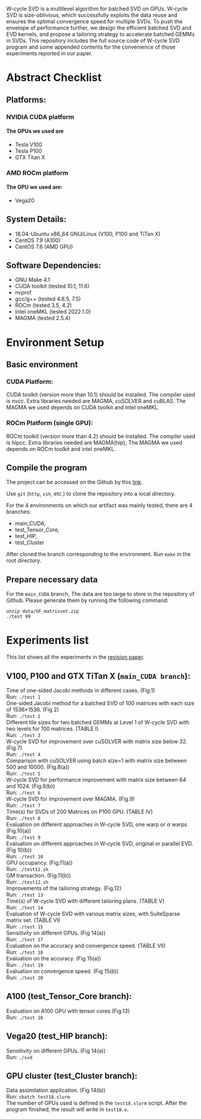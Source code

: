 W-cycle SVD is a multilevel algorithm for batched SVD on GPUs. W-cycle SVD is size-oblivious, which successfully exploits the data reuse and ensures the optimal convergence speed for multiple SVDs. To push the envelope of performance further, we design the efficient batched SVD and EVD kernels, and propose a tailoring strategy to accelerate batched GEMMs in SVDs. This repository includes the full source code of W-cycle SVD program and some appended contents for the convenience of those experiments reported in our paper.

# Abstract Checklist
## Platforms:
### NVIDIA CUDA platform
#### The GPUs we used are
- Tesla V100 
- Tesla P100 
- GTX Titan X
        
### AMD ROCm platform 
#### The GPU we used are: 
- Vega20 

## System Details:
- 18.04-Ubuntu x86\_64 GNU/Linux (V100, P100 and TiTan X)
- CentOS 7.9 (A100)
- CentOS 7.6 (AMD GPU)

## Software Dependencies:
- GNU Make 4.1 
- CUDA toolkit (tested 10.1, 11.6) 
- nvprof 
- gcc/g++ (tested 4.8.5, 7.5) 
- ROCm (tested 3.5, 4.2) 
- Intel oneMKL (tested 2022.1.0) 
- MAGMA (tested 2.5.4)


# Environment Setup
## Basic environment
### CUDA Platform:
CUDA toolkit (version more than 10.1) should be installed. The compiler used is nvcc. Extra libraries needed are MAGMA, cuSOLVER and cuBLAS. The MAGMA we used depends on CUDA toolkit and intel oneMKL.

### ROCm Platform (single GPU):
ROCm toolkit (version more than 4.2) should be installed. The compiler used is hipcc. Extra libraries needed are MAGMA(hip), The MAGMA we used depends on ROCm toolkit and intel oneMKL.

## Compile the program
The project can be accessed on the Github by this [link](https://github.com/MOLOjl/WCycleSVD).

Use `git` (`http`, `ssh`, etc.) to clone the repository into a local directory.

For the 4 environments on which our artifact was mainly tested, there are 4 branches:
- main\_CUDA,
- test\_Tensor\_Core,
- test\_HIP,
- test\_Cluster

After cloned the branch corresponding to the environment. Run `make` in the root directory.

## Prepare necessary data
For the `main_CUDA` branch, The data are too large to store in the repository of Github. Please generate them by running the following command:
```shell
unzip data/UF_matrixset.zip
./test 99
```

# Experiments list
This list shows all the experiments in the [revision paper](https://submissions.supercomputing.org/?args=Aprcnt3DxGQUIYprcnt3Db0bf3UIIQs0f6IbQzTJUHtGrUAr0bf3UIIQs0bfPCzfx0rxJTxprcnt3D0Hprcnt3DI0rbCHIGdbUfTzCxGrQr_chz9Tz0Cx0zfsGRcMa9THQP0Aprcnt3DxfGzU3ACIIfb0HQP0Aprcnt3DxfTtUbprcnt3DsfGQUIYprcnt3DbTtUbb0XfQbGzt99TzYprcnt3D40bprcnt3DQxGdbUfTzYprcnt3D40QHHGdbUfTzYprcnt3D40Iprcnt3Dxprcnt3DGdbUfTrAprcnt3DxGPCf40zU3b0bfPzTrJUHtGPCf40zU3b0bfPzTEGpMcMN).

## V100, P100 and GTX TiTan X (`main_CUDA branch`):

Time of one-sided Jacobi methods in different cases. (Fig.1) <br>
Run: `./test 1` <br>
One-sided Jacobi method for a batched SVD of 100 matrices with each size of 1536×1536. (Fig 2) <br>
Run: `./test 2` <br>
Different tile sizes for two batched GEMMs at Level 1 of W-cycle SVD with two levels for 100 matrices. (TABLE I) <br>
Run: `./test 3` <br>
W-cycle SVD for improvement over cuSOLVER with matrix size below 32. (Fig.7) <br>
Run: `./test 4` <br>
Comparison with cuSOLVER using batch size=1 with matrix size between 500 and 10000. (Fig.8(a)) <br>
Run: `./test 5` <br>
W-cycle SVD for performance improvement with matrix size between 64 and 1024. (Fig.8(b))<br>
Run: `./test 6` <br>
W-cycle SVD for improvement over MAGMA. (Fig.9) <br>
Run: `./test 7` <br>
Time(s) for SVDs of 200 Matrices on P100 GPU. (TABLE IV) <br>
Run: `./test 8` <br>
Evaluation on different approaches in W-cycle SVD, one warp or $\alpha$ warps (Fig.10(a)) <br>
Run: `./test 9` <br>
Evaluation on different approaches in W-cycle SVD, original or parallel EVD. (Fig 10(b)) <br>
Run: `./test 10` <br>
GPU occupancy. (Fig.11(a)) <br>
Run: `./test11.sh` <br>
GM transaction. (Fig.11(b)) <br>
Run: `./test12.sh` <br>
Improvements of the tailoring strategy. (Fig.12) <br>
Run: `./test 13` <br>
Time(s) of W-cycle SVD with different tailoring plans. (TABLE V) <br>
Run: `./test 14` <br>
Evaluation of W-cycle SVD with various matrix sizes, with SuiteSparse matrix set. (TABLE VI) <br>
Run: `./test 15` <br>
Sensitivity on different GPUs. (Fig 14(a)) <br>
Run: `./test 17` <br>
Evaluation on the accuracy and convergence speed. (TABLE VII) <br>
Run: `./test 18` <br>
Evaluation on the accuracy. (Fig 15(a)) <br>
Run: `./test 19` <br>
Evaluation on convergence speed. (Fig 15(b)) <br>
Run: `./test 20` <br>

## A100 (test_Tensor_Core branch):
Evaluation on A100 GPU with tensor cores (Fig.13) <br>
Run: `./test 16` <br>

## Vega20 (test\_HIP branch):
Sensitivity on different GPUs. (Fig 14(a)) <br>
Run: `./svd` <br>

## GPU cluster (test_Cluster branch):
Data assimilation application. (Fig 14(b)) <br>
Run: `sbatch test18.slurm` <br>
The number of GPUs used is defined in the `test18.slurm` script. After the program finished, the result will write in `test18.o`.<br>
